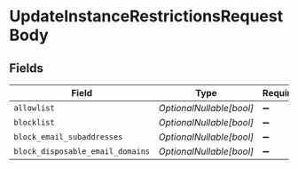 # UpdateInstanceRestrictionsRequestBody


## Fields

| Field                            | Type                             | Required                         | Description                      | Example                          |
| -------------------------------- | -------------------------------- | -------------------------------- | -------------------------------- | -------------------------------- |
| `allowlist`                      | *OptionalNullable[bool]*         | :heavy_minus_sign:               | N/A                              | false                            |
| `blocklist`                      | *OptionalNullable[bool]*         | :heavy_minus_sign:               | N/A                              | true                             |
| `block_email_subaddresses`       | *OptionalNullable[bool]*         | :heavy_minus_sign:               | N/A                              | true                             |
| `block_disposable_email_domains` | *OptionalNullable[bool]*         | :heavy_minus_sign:               | N/A                              | true                             |